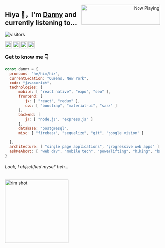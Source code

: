 <p align="right">
   <a href="https://natemoo-re-omega.vercel.app/now-playing?open" target="notarget">
    <img src="https://natemoo-re-omega.vercel.app/now-playing" width="256" height="64" alt="Now Playing" align="right"></img>
  </a>
</p>
<p align="left">
<h2>Hiya 👋，I'm <a href="https://dannyboy.dev/">Danny</a> and currently listening to...</h2>
</p>

![visitors](https://visitor-badge.laobi.icu/badge?page_id=dongledan.dongledan)

<p>
   <a href="https://www.linkedin.com/in/d-li/">
     <img align="left" alt ="Danny's LinkedIn" width="22px" src="https://cdn.worldvectorlogo.com/logos/linkedin-icon-1.svg" />
   </a>
</p>
<p>
   <a href="https://github.com/dongledan">
      <img align="left" alt="Danny's Github" width="22px" src="https://cdn.worldvectorlogo.com/logos/github-icon.svg" />
   </a>
</p>
<p>
   <a href="https://open.spotify.com/user/dan_nyboy">
     <img align="left" alt="Danny's Spotify" width="22px" src="https://image.flaticon.com/icons/png/512/49/49097.png" />
   </a>
</p>
<p>
   <a href="https://www.strava.com/athletes/12361634">
      <img align="left" width="22px" alt="Danny's Strava" src="https://cdn4.iconfinder.com/data/icons/logos-brands-5/24/strava-512.png" />
   </a>
</p>


<br />


### Get to know me 👇

```javascript
const danny = {
  pronouns: "he/him/his",
  currentLocation: "Queens, New York",
  code: "javascript",
  technologies: {
      mobile: [ "react native", "expo", "seo" ],
      frontend: [
         js: [ "react", "redux" ],
         css: [ "boostrap", "material-ui", "sass" ]
      ],
      backend: [
         js: [ "node.js", "express.js" ] 
      ],
      database: "postgresql",
      misc: [ "firebase", "sequelize", "git", "google vision" ]
      
  },
  architecture: [ "single page applications", "progressive web apps" ],
  askMeAbout: [ "web dev", "mobile tech", "powerlifting", "hiking", "baseball", "indie music" ],
}
```

###### Look, I objectified myself heh...

<img src="https://media.giphy.com/media/cD7PLGE1KWOhG/giphy.gif" alt="rim shot" width="206">
